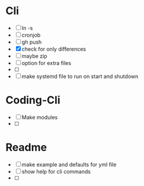 # Cli
 - [ ] ln -s
 - [ ] cronjob
 - [ ] gh push
 - [x] check for only differences
 - [ ] maybe zip
 - [ ] option for extra files
 - [ ]
 - [ ] make systemd file to run on start and shutdown

# Coding-Cli
 - [ ] Make modules
 - [ ]

# Readme
 - [ ] make example and defaults for yml file
 - [ ] show help for cli commands
 - [ ]
